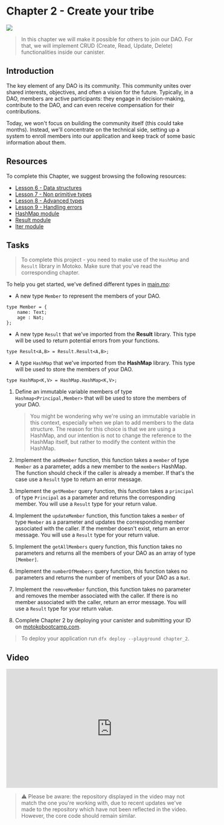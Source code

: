 # Chapter 2 - Create your tribe

<img src="./assets/cover_2.png">

> In this chapter we will make it possible for others to join our DAO. For that, we will implement CRUD (Create, Read, Update, Delete) functionalities inside our canister.

## Introduction

The key element of any DAO is its community. This community unites over shared interests, objectives, and often a vision for the future. Typically, in a DAO, members are active participants: they engage in decision-making, contribute to the DAO, and can even receive compensation for their contributions.

Today, we won't focus on building the community itself (this could take months). Instead, we'll concentrate on the technical side, setting up a system to enroll members into our application and keep track of some basic information about them.

## Resources

To complete this Chapter, we suggest browsing the following resources:

<ul>
  <li><a href="https://nnri3-7qaaa-aaaaj-qa3qa-cai.icp0.io/motoko_theory/lesson-6/lesson-6.html" target="_blank">Lesson 6 - Data structures</a></li>
  <li><a href="https://nnri3-7qaaa-aaaaj-qa3qa-cai.icp0.io/motoko_theory/lesson-7/lesson-7.html" target="_blank">Lesson 7 - Non primitive types</a></li>
  <li><a href="https://nnri3-7qaaa-aaaaj-qa3qa-cai.icp0.io/motoko_theory/lesson-8/lesson-8.html" target="_blank">Lesson 8 - Advanced types</a></li>
  <li><a href="https://nnri3-7qaaa-aaaaj-qa3qa-cai.icp0.io/motoko_theory/lesson-9/lesson-9.html" target="_blank">Lesson 9 - Handling errors</a></li>
  <li><a href="https://internetcomputer.org/docs/current/motoko/main/base/HashMap" target="_blank">HashMap module</a></li>
  <li><a href="https://internetcomputer.org/docs/current/motoko/main/base/Result" target="_blank">Result module</a></li>
  <li><a href="https://internetcomputer.org/docs/current/motoko/main/base/Iter" target="_blank">Iter module </a></li>
</ul>

## Tasks

> To complete this project - you need to make use of the `HashMap` and `Result` library in Motoko. Make sure that you've read the corresponding chapter.

To help you get started, we've defined different types in [main.mo]():

- A new type `Member` to represent the members of your DAO.

```motoko
type Member = {
    name: Text;
    age : Nat;
};
```

- A new type `Result` that we've imported from the **Result** library. This type will be used to return potential errors from your functions.

```motoko
type Result<A,B> = Result.Result<A,B>;
```

- A type `HashMap` that we've imported from the **HashMap** library. This type will be used to store the members of your DAO.

```motoko
type HashMap<K,V> = HashMap.HashMap<K,V>;
```

1. Define an immutable variable members of type `Hashmap<Principal,Member>` that will be used to store the members of your DAO.

   > You might be wondering why we're using an immutable variable in this context, especially when we plan to add members to the data structure. The reason for this choice is that we are using a HashMap, and our intention is not to change the reference to the HashMap itself, but rather to modify the content within the HashMap.

2. Implement the `addMember` function, this function takes a `member` of type `Member` as a parameter, adds a new member to the `members` HashMap. The function should check if the caller is already a member. If that's the case use a `Result` type to return an error message.
3. Implement the `getMember` query function, this function takes a `principal` of type `Principal` as a parameter and returns the corresponding member. You will use a `Result` type for your return value.
4. Implement the `updateMember` function, this function takes a `member` of type `Member` as a parameter and updates the corresponding member associated with the caller. If the member doesn't exist, return an error message. You will use a `Result` type for your return value.
5. Implement the `getAllMembers` query function, this function takes no parameters and returns all the members of your DAO as an array of type `[Member]`.
6. Implement the `numberOfMembers` query function, this function takes no parameters and returns the number of members of your DAO as a `Nat`.
7. Implement the `removeMember` function, this function takes no parameter and removes the member associated with the caller. If there is no member associated with the caller, return an error message. You will use a `Result` type for your return value.
8. Complete Chapter 2 by deploying your canister and submitting your ID on [motokobootcamp.com](https://www.motokobootcamp.com/).

> To deploy your application run `dfx deploy --playground chapter_2`.

## Video

<iframe width="560" height="315" src="https://www.youtube.com/embed/8TVEVfPDJnw?si=dc8Le4njcr_wULds" title="YouTube video player" frameborder="0" allow="accelerometer; autoplay; clipboard-write; encrypted-media; gyroscope; picture-in-picture; web-share" allowfullscreen="" style="display: block; margin-left: auto; margin-right: auto;"></iframe>

> ⚠️ Please be aware: the repository displayed in the video may not match the one you're working with, due to recent updates we've made to the repository which have not been reflected in the video. However, the core code should remain similar.
